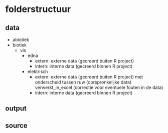 # folderstructuur
## data
* abiotiek
* biotiek
  * vis
    * edna
      * extern: externe data (gecreerd buiten R project)
      * intern: interne data (gecreerd binnen R project) 
    * elektrisch
      * extern: externe data (gecreerd buiten R project) met onderscheid tussen ruw (oorspronkelijke data) verwerkt_in_excel (correctie voor eventuele fouten in de data)
      * intern: interne data (gecreerd binnen R project) 
## output
## source
